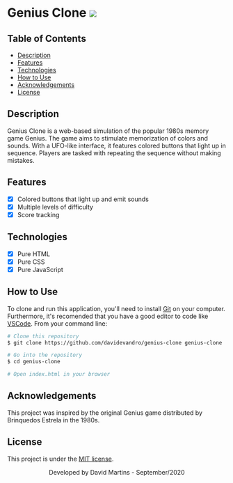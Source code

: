 # Genius Clone <img src = "https://img.shields.io/badge/license-MIT-blue">

## Table of Contents
- [Description](#description)
- [Features](#features)
- [Technologies](#technologies)
- [How to Use](#how-to-use)
- [Acknowledgements](#acknowledgements)
- [License](#license)

## Description
Genius Clone is a web-based simulation of the popular 1980s memory game Genius. The game aims to stimulate memorization of colors and sounds. With a UFO-like interface, it features colored buttons that light up in sequence. Players are tasked with repeating the sequence without making mistakes.

## Features
- [x] Colored buttons that light up and emit sounds
- [x] Multiple levels of difficulty
- [x] Score tracking

## Technologies
- [x] Pure HTML
- [x] Pure CSS
- [x] Pure JavaScript

## How to Use
To clone and run this application, you'll need to install [Git](https://git-scm.com/) on your computer. Furthermore, it's recomended that you have a good editor to code like [VSCode](https://code.visualstudio.com/). From your command line:

```bash
# Clone this repository
$ git clone https://github.com/davidevandro/genius-clone genius-clone

# Go into the repository
$ cd genius-clone

# Open index.html in your browser
```

## Acknowledgements
This project was inspired by the original Genius game distributed by Brinquedos Estrela in the 1980s. 

## License
This project is under the [MIT license](https://github.com/davidevandro/genius-clone/blob/master/LICENSE).

<div align="center">

Developed by David Martins - September/2020

